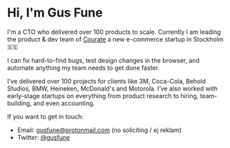 # Hi, I'm Gus Fune

I'm a CTO who delivered over 100 products to scale. Currently I am leading the product & dev team of [Courate](https://www.courate.co/) a new e-commerce startup in Stockholm 🇸🇪

I can fix hard-to-find bugs, test design changes in the browser, and automate anything my team needs to get done faster.

I’ve delivered over 100 projects for clients like 3M, Coca-Cola, Behold Studios, BMW, Heineken, McDonald's and Motorola. I’ve also worked with early-stage startups on everything from product research to hiring, team-building, and even accounting.

If you want to get in touch:

- Email: gusfune@protonmail.com (no soliciting / ej reklam)
- Twitter: [@gusfune](https://www.twitter.com/gusfune)
